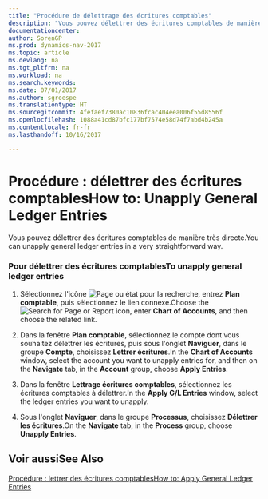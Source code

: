 ```yaml
---
title: "Procédure de délettrage des écritures comptables"
description: "Vous pouvez délettrer des écritures comptables de manière très directe."
documentationcenter: 
author: SorenGP
ms.prod: dynamics-nav-2017
ms.topic: article
ms.devlang: na
ms.tgt_pltfrm: na
ms.workload: na
ms.search.keywords: 
ms.date: 07/01/2017
ms.author: sgroespe
ms.translationtype: HT
ms.sourcegitcommit: 4fefaef7380ac10836fcac404eea006f55d8556f
ms.openlocfilehash: 1088a41cd87bfc177bf7574e58d74f7abd4b245a
ms.contentlocale: fr-fr
ms.lasthandoff: 10/16/2017

---
```

# <a name="how-to-unapply-general-ledger-entries"></a><span data-ttu-id="96b4b-103">Procédure : délettrer des écritures comptables</span><span class="sxs-lookup"><span data-stu-id="96b4b-103">How to: Unapply General Ledger Entries</span></span>
<span data-ttu-id="96b4b-104">Vous pouvez délettrer des écritures comptables de manière très directe.</span><span class="sxs-lookup"><span data-stu-id="96b4b-104">You can unapply general ledger entries in a very straightforward way.</span></span>  
  
### <a name="to-unapply-general-ledger-entries"></a><span data-ttu-id="96b4b-105">Pour délettrer des écritures comptables</span><span class="sxs-lookup"><span data-stu-id="96b4b-105">To unapply general ledger entries</span></span>  
  
1.  <span data-ttu-id="96b4b-106">Sélectionnez l'icône ![Page ou état pour la recherche](media/ui-search/search_small.png "Page ou état pour la recherche"), entrez **Plan comptable**, puis sélectionnez le lien connexe.</span><span class="sxs-lookup"><span data-stu-id="96b4b-106">Choose the ![Search for Page or Report](media/ui-search/search_small.png "Search for Page or Report icon") icon, enter **Chart of Accounts**, and then choose the related link.</span></span>  
  
2.  <span data-ttu-id="96b4b-107">Dans la fenêtre **Plan comptable**, sélectionnez le compte dont vous souhaitez délettrer les écritures, puis sous l'onglet **Naviguer**, dans le groupe **Compte**, choisissez **Lettrer écritures**.</span><span class="sxs-lookup"><span data-stu-id="96b4b-107">In the **Chart of Accounts** window, select the account you want to unapply entries for, and then on the **Navigate** tab, in the **Account** group, choose **Apply Entries**.</span></span>  
  
3.  <span data-ttu-id="96b4b-108">Dans la fenêtre **Lettrage écritures comptables**, sélectionnez les écritures comptables à délettrer.</span><span class="sxs-lookup"><span data-stu-id="96b4b-108">In the **Apply G/L Entries** window, select the ledger entries you want to unapply.</span></span>  
  
4.  <span data-ttu-id="96b4b-109">Sous l'onglet **Naviguer**, dans le groupe **Processus**, choisissez **Délettrer les écritures**.</span><span class="sxs-lookup"><span data-stu-id="96b4b-109">On the **Navigate** tab, in the **Process** group, choose **Unapply Entries**.</span></span>  
  
## <a name="see-also"></a><span data-ttu-id="96b4b-110">Voir aussi</span><span class="sxs-lookup"><span data-stu-id="96b4b-110">See Also</span></span>  
 [<span data-ttu-id="96b4b-111">Procédure : lettrer des écritures comptables</span><span class="sxs-lookup"><span data-stu-id="96b4b-111">How to: Apply General Ledger Entries</span></span>](how-to-apply-general-ledger-entries.md)
